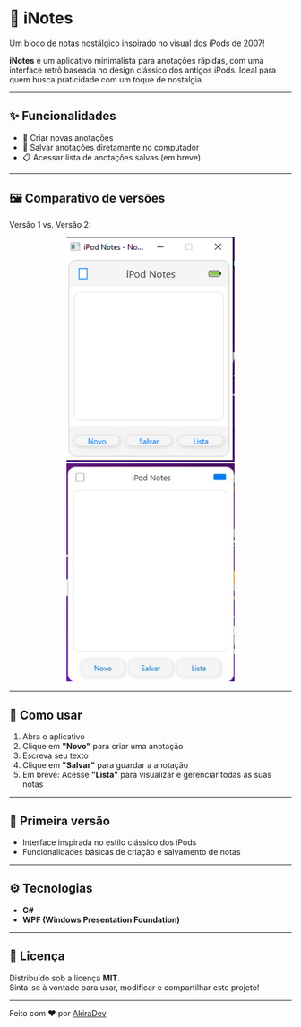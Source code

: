 # 🎵 iNotes

Um bloco de notas nostálgico inspirado no visual dos iPods de 2007!

**iNotes** é um aplicativo minimalista para anotações rápidas, com uma interface retrô baseada no design clássico dos antigos iPods. Ideal para quem busca praticidade com um toque de nostalgia.

---

## ✨ Funcionalidades

- 📝 Criar novas anotações  
- 💾 Salvar anotações diretamente no computador  
- 📋 Acessar lista de anotações salvas (em breve)  

---

## 🖼️ Comparativo de versões

Versão 1 vs. Versão 2:

<div align="center">
  <img src="https://github.com/akiradv/notes/blob/main/assets/v1.png" alt="Versão 1" width="300"/>
  <img src="https://github.com/akiradv/notes/blob/main/assets/v2.jpg" alt="Versão 2" width="300"/>
</div>

---

## 🚀 Como usar

1. Abra o aplicativo  
2. Clique em **"Novo"** para criar uma anotação  
3. Escreva seu texto  
4. Clique em **"Salvar"** para guardar a anotação  
5. Em breve: Acesse **"Lista"** para visualizar e gerenciar todas as suas notas  

---

## 🧪 Primeira versão

- Interface inspirada no estilo clássico dos iPods  
- Funcionalidades básicas de criação e salvamento de notas  

---

## ⚙️ Tecnologias

- **C#**  
- **WPF (Windows Presentation Foundation)**  

---

## 📄 Licença

Distribuído sob a licença **MIT**.  
Sinta-se à vontade para usar, modificar e compartilhar este projeto!

---

Feito com ❤️ por [AkiraDev](https://github.com/akiradv)